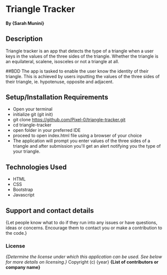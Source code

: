 # Triangle Tracker

#### By **{Sarah Munini}**
## Description
Triangle tracker is an app that detects the type of a triangle when a user keys in the values of the three sides of the triangle. Whether the triangle is an equilateral, scalene, isosceles or not a triangle at all.

##BDD
The app is tasked to enable the user know the identity of their triangle. This is achieved by users inputting the values of the three sides of their triangle, ie. hypotenuse, opposite and adjacent.

## Setup/Installation Requirements
* Open your terminal
* initialize git (git init)
* git clone https://github.com/Pixel-0/triangle-tracker.git
* cd triangle-tracker
* open folder in your preferred IDE
* proceed to open index.html file using a browser of your choice
* The application will prompt you enter values of the three sides of a triangle and after submission you'll get an alert notifying you the type of your triangle.

## Technologies Used
* HTML
* CSS
* Bootstrap
* Javascript
## Support and contact details
{Let people know what to do if they run into any issues or have questions, ideas or concerns.  Encourage them to contact you or make a contribution to the code.}
### License
*{Determine the license under which this application can be used.  See below for more details on licensing.}*
Copyright (c) {year} **{List of contributors or company name}**
